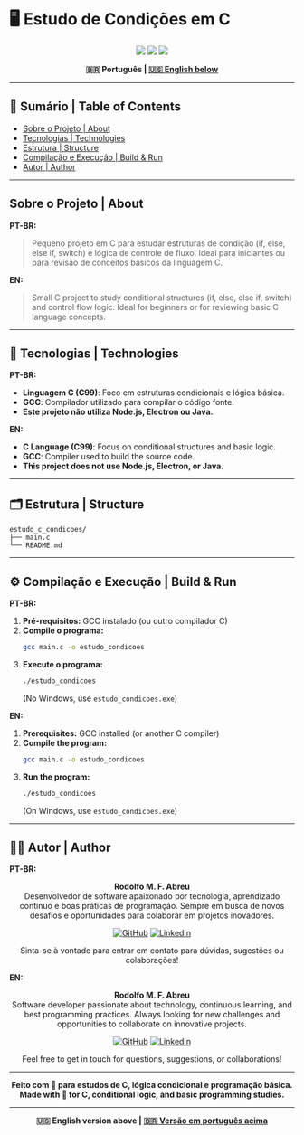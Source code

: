 # 🖥️ Estudo de Condições em C

<p align="center">
  <img src="https://img.shields.io/badge/C-99-blue?style=for-the-badge&logo=c"/>
  <img src="https://img.shields.io/badge/GCC-compiler-important?style=for-the-badge&logo=gnu"/>
  <img src="https://img.shields.io/badge/License-MIT-yellow.svg?style=for-the-badge"/>
</p>

<div align="center">
  <b>🇧🇷 Português | <a href="#english-version">🇺🇸 English below</a></b>
</div>

---

## 📑 Sumário | Table of Contents
- [Sobre o Projeto | About](#sobre-o-projeto--about)
- [Tecnologias | Technologies](#tecnologias--technologies)
- [Estrutura | Structure](#estrutura--structure)
- [Compilação e Execução | Build & Run](#compilação-e-execução--build--run)
- [Autor | Author](#autor--author)

---

## Sobre o Projeto | About

**PT-BR:**
> Pequeno projeto em C para estudar estruturas de condição (if, else, else if, switch) e lógica de controle de fluxo. Ideal para iniciantes ou para revisão de conceitos básicos da linguagem C.

**EN:**
> Small C project to study conditional structures (if, else, else if, switch) and control flow logic. Ideal for beginners or for reviewing basic C language concepts.

---

## 🚀 Tecnologias | Technologies

**PT-BR:**
- **Linguagem C (C99)**: Foco em estruturas condicionais e lógica básica.
- **GCC**: Compilador utilizado para compilar o código fonte.
- **Este projeto não utiliza Node.js, Electron ou Java.**

**EN:**
- **C Language (C99)**: Focus on conditional structures and basic logic.
- **GCC**: Compiler used to build the source code.
- **This project does not use Node.js, Electron, or Java.**

---

## 🗂️ Estrutura | Structure
```
estudo_c_condicoes/
├── main.c
└── README.md
```

---

## ⚙️ Compilação e Execução | Build & Run

**PT-BR:**
1. **Pré-requisitos:** GCC instalado (ou outro compilador C)
2. **Compile o programa:**
   ```bash
   gcc main.c -o estudo_condicoes
   ```
3. **Execute o programa:**
   ```bash
   ./estudo_condicoes
   ```
   (No Windows, use `estudo_condicoes.exe`)

**EN:**
1. **Prerequisites:** GCC installed (or another C compiler)
2. **Compile the program:**
   ```bash
   gcc main.c -o estudo_condicoes
   ```
3. **Run the program:**
   ```bash
   ./estudo_condicoes
   ```
   (On Windows, use `estudo_condicoes.exe`)

---

## 👨‍💻 Autor | Author

**PT-BR:**

<div align="center">

**Rodolfo M. F. Abreu**  
Desenvolvedor de software apaixonado por tecnologia, aprendizado contínuo e boas práticas de programação. Sempre em busca de novos desafios e oportunidades para colaborar em projetos inovadores.

[![GitHub](https://img.shields.io/badge/GitHub-rodolfomfabreu-black?style=for-the-badge&logo=github)](https://github.com/salamandery)
[![LinkedIn](https://img.shields.io/badge/LinkedIn-Rodolfo%20Abreu-blue?style=for-the-badge&logo=linkedin)](https://linkedin.com/in/rodolfo-marques-ferreira-de-abreu/)

Sinta-se à vontade para entrar em contato para dúvidas, sugestões ou colaborações!

</div>

**EN:**

<div align="center">

**Rodolfo M. F. Abreu**  
Software developer passionate about technology, continuous learning, and best programming practices. Always looking for new challenges and opportunities to collaborate on innovative projects.

[![GitHub](https://img.shields.io/badge/GitHub-rodolfomfabreu-black?style=for-the-badge&logo=github)](https://github.com/salamandery)
[![LinkedIn](https://img.shields.io/badge/LinkedIn-Rodolfo%20Abreu-blue?style=for-the-badge&logo=linkedin)](https://linkedin.com/in/rodolfo-marques-ferreira-de-abreu/)

Feel free to get in touch for questions, suggestions, or collaborations!

</div>

---

<div align="center">
  <b>Feito com 💙 para estudos de C, lógica condicional e programação básica.<br/>
  Made with 💙 for C, conditional logic, and basic programming studies.</b>
</div>

---

<div align="center" id="english-version">
  <b>🇺🇸 English version above | <a href="#top">🇧🇷 Versão em português acima</a></b>
</div>